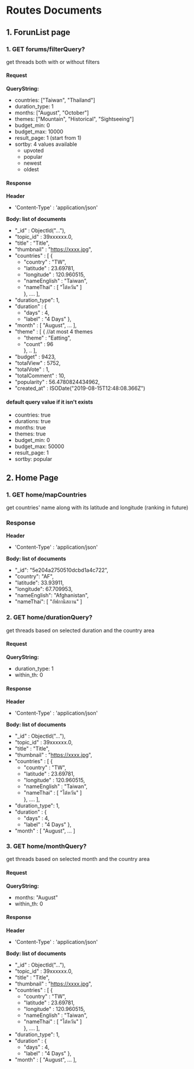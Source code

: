 # Routes Documents
## 1. ForunList page
### 1. GET forums/filterQuery?
get threads both with or without filters

#### Request
**QueryString:**
- countries: ["Taiwan", "Thailand"]
- duration_type: 1
- months: ["August", "October"]
- themes: ["Mountain", "Historical", "Sightseeing"]
- budget_min: 0
- budget_max: 10000
- result_page: 1 (start from 1)
- sortby: 4 values available
    - upvoted
    - popular
    - newest
    - oldest

#### Response
**Header**
- 'Content-Type' : 'application/json'

**Body: list of documents**
- "_id" : ObjectId("..."),
- "topic_id" : 39xxxxxx.0,
- "title" : "Title",
- "thumbnail" : "https://xxxx.jpg",
- "countries" : [ 
        {
    - "country" : "TW",
    - "latitude" : 23.69781,
    - "longitude" : 120.960515,
    - "nameEnglish" : "Taiwan",
    - "nameThai" : [  "ไต้หวัน" ] <br>
        }, ....
    ],
- "duration_type": 1,
- "duration" : {
    - "days" : 4,
    - "label" : "4 Days"
    },
- "month" : [ "August", ... ],
- "theme" : [ 
        { //at most 4 themes
    - "theme" : "Eatting",
    - "count" : 96 <br>
        }, 
        ..
    ],
- "budget" : 9423,
- "totalView" : 5752,
- "totalVote" : 1,
- "totalComment" : 10,
- "popularity" : 56.4780824434962,
- "created_at" : ISODate("2019-08-15T12:48:08.366Z")

#### default query value if it isn't exists
- countries: true
- durations: true
- months: true
- themes: true
- budget_min: 0
- budget_max: 50000
- result_page: 1
- sortby: popular

## 2. Home Page
### 1. GET home/mapCountries
get countries' name along with its latitude and longitude (ranking in future)

### Response
**Header**
- 'Content-Type' : 'application/json'

**Body: list of documents**
- "_id": "5e204a2750510dcbd1a4c722",
- "country": "AF",
- "latitude": 33.93911,
- "longitude": 67.709953,
- "nameEnglish": "Afghanistan",
- "nameThai": [
    "อัฟกานิสถาน"
]

### 2. GET home/durationQuery?
get threads based on selected duration and the country area

#### Request
**QueryString:**
- duration_type: 1
- within_th: 0

#### Response
**Header**
- 'Content-Type' : 'application/json'

**Body: list of documents**
- "_id" : ObjectId("..."),
- "topic_id" : 39xxxxxx.0,
- "title" : "Title",
- "thumbnail" : "https://xxxx.jpg",
- "countries" : [ 
        {
    - "country" : "TW",
    - "latitude" : 23.69781,
    - "longitude" : 120.960515,
    - "nameEnglish" : "Taiwan",
    - "nameThai" : [  "ไต้หวัน" ] <br>
        }, ....
    ],
- "duration_type": 1,
- "duration" : {
    - "days" : 4,
    - "label" : "4 Days"
    },
- "month" : [ "August", ... ]

### 3. GET home/monthQuery?
get threads based on selected month and the country area

#### Request
**QueryString:**
- months: "August"
- within_th: 0

#### Response
**Header**
- 'Content-Type' : 'application/json'

**Body: list of documents**
- "_id" : ObjectId("..."),
- "topic_id" : 39xxxxxx.0,
- "title" : "Title",
- "thumbnail" : "https://xxxx.jpg",
- "countries" : [ 
        {
    - "country" : "TW",
    - "latitude" : 23.69781,
    - "longitude" : 120.960515,
    - "nameEnglish" : "Taiwan",
    - "nameThai" : [  "ไต้หวัน" ] <br>
        }, ....
    ],
- "duration_type": 1,
- "duration" : {
    - "days" : 4,
    - "label" : "4 Days"
    },
- "month" : [ "August", ... ],